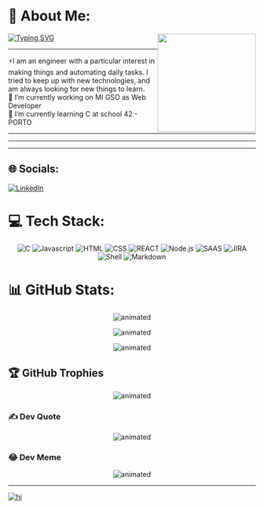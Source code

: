 # 💫 About Me:

[![Typing SVG](https://readme-typing-svg.demolab.com?font=Dancing+Script&weight=500&size=30&duration=3000&pause=1000&color=1C85F7&center=true&multiline=true&width=600&height=140&lines=I+am+Andre+Baltazar%7C;Working+at+MI-GSO+as+a+Web+Developer%7C;Learning+C+at+42+school%7C)](https://git.io/typing-svg)<img style="float: right; width:200px; height: auto" src="https://botimage1.blob.core.windows.net/images/computer gif.gif">

***

⚡I am an engineer with a particular interest in making things and automating daily tasks. I tried to keep up with new technologies, and am always looking for new things to learn. <br>
🔭 I’m currently working on MI GSO as Web Developer<br>
🌱 I’m currently learning C at school 42 - PORTO

***
***



***

## 🌐 Socials:
[![LinkedIn](https://img.shields.io/badge/LinkedIn-%230077B5.svg?logo=linkedin&logoColor=white)](https://linkedin.com/in/https://www.linkedin.com/in/andr%C3%A9-baltazar-pinto-13a056141/) 

# 💻 Tech Stack:
<p align="center">
  <img src="https://img.shields.io/badge/c-%2300599C.svg?style=flat&logo=c&logoColor=white" alt="C" />
  <img src="https://img.shields.io/badge/javascript-%23323330.svg?style=flat&logo=javascript&logoColor=%23F7DF1E" alt="Javascript" />
  <img src="https://img.shields.io/badge/html5-%23E34F26.svg?style=flat&logo=html5&logoColor=white" alt="HTML" />
  <img src="https://img.shields.io/badge/css3-%231572B6.svg?style=flat&logo=css3&logoColor=white" alt="CSS" />
  <img src="https://img.shields.io/badge/-ReactJs-61DAFB?logo=react&logoColor=white&style=for-the-badge" alt="REACT" />
   <img src="https://img.shields.io/badge/Node.js-43853D?style=for-the-badge&logo=node.js&logoColor=white" alt="Node.js" />
  <img src="https://img.shields.io/badge/SASS-hotpink.svg?style=flat&logo=SASS&logoColor=white" alt="SAAS" />
  <img src="https://img.shields.io/badge/jira-%230A0FFF.svg?style=flat&logo=jira&logoColor=white" alt="JIRA" />
  <img src="https://img.shields.io/badge/shell_script-%23121011.svg?style=flat&logo=gnu-bash&logoColor=white" alt="Shell" />
  <img src="https://img.shields.io/badge/markdown-%23000000.svg?style=flat&logo=markdown&logoColor=white" alt="Markdown" />
</p>

# 📊 GitHub Stats:

<p align="center">
  <img src="https://github-readme-stats.vercel.app/api?username=abaltazarpinto&theme=dark&hide_border=false&include_all_commits=true&count_private=true" alt="animated" />
</p>
<p align="center">
  <img src="https://github-readme-streak-stats.herokuapp.com/?user=abaltazarpinto&theme=dark&hide_border=false" alt="animated" />
</p>
<p align="center">
  <img src="https://github-readme-stats.vercel.app/api/top-langs/?username=abaltazarpinto&theme=dark&hide_border=false&include_all_commits=true&count_private=true&layout=compact" alt="animated" />
</p>

## 🏆 GitHub Trophies
<p align="center">
  <img src="https://github-profile-trophy.vercel.app/?username=abaltazarpinto&theme=radical&no-frame=false&no-bg=false&margin-w=4" alt="animated" />
</p>

### ✍️ Dev Quote
<p align="center">
  <img src="https://quotes-github-readme.vercel.app/api?type=horizontal&theme=radical" alt="animated" />
</p>


### 😂 Dev Meme
<p align="center">
  <img src="https://random-memer.herokuapp.com/" alt="animated" />
</p>


---
[![hi](https://visitcount.itsvg.in/api?id=andrepinto77&icon=0&color=0)](https://visitcount.itsvg.in)

<!-- Proudly created with GPRM ( https://gprm.itsvg.in ) -->

<!--
**andrepinto77/andrepinto77** is a ✨ _special_ ✨ repository because its `README.md` (this file) appears on your GitHub profile.

Here are some ideas to get you started:

- 🔭 I’m currently working on ...
- 🌱 I’m currently learning ...
- 👯 I’m looking to collaborate on ...
- 🤔 I’m looking for help with ...
- 💬 Ask me about ...
- 📫 How to reach me: ...
- 😄 Pronouns: ...
- ⚡ Fun fact: ...
-->
